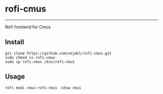 # rofi-cmus
----------
Rofi frontend for Cmus

## Install
```
git clone https://github.com/vojdel/rofi-cmus.git
sudo chmod +x rofi-cmus
sudo cp rofi-cmus /bin/rofi-cmus
```

## Usage
```
rofi modi cmus:rofi-cmus -show cmus
```
